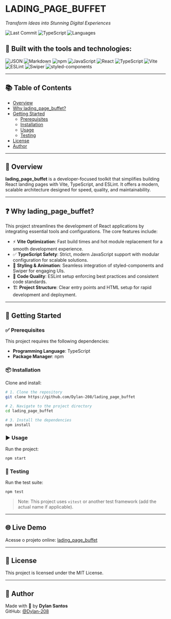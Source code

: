 
# LADING_PAGE_BUFFET

_Transform Ideas into Stunning Digital Experiences_

![Last Commit](https://img.shields.io/badge/last%20commit-today-brightgreen)
![TypeScript](https://img.shields.io/badge/typescript-93.8%25-blue)
![Languages](https://img.shields.io/badge/languages-3-informational)

## 🚀 Built with the tools and technologies:

![JSON](https://img.shields.io/badge/-JSON-informational?style=flat)
![Markdown](https://img.shields.io/badge/-Markdown-informational?style=flat)
![npm](https://img.shields.io/badge/-npm-red?style=flat)
![JavaScript](https://img.shields.io/badge/-JavaScript-yellow?style=flat)
![React](https://img.shields.io/badge/-React-blue?style=flat)
![TypeScript](https://img.shields.io/badge/-TypeScript-blue?style=flat)
![Vite](https://img.shields.io/badge/-Vite-purple?style=flat)
![ESLint](https://img.shields.io/badge/-ESLint-informational?style=flat)
![Swiper](https://img.shields.io/badge/-Swiper-orange?style=flat)
![styled-components](https://img.shields.io/badge/-styled--components-pink?style=flat)

---

## 📚 Table of Contents

- [Overview](#overview)
- [Why lading_page_buffet?](#why-lading_page_buffet)
- [Getting Started](#getting-started)
  - [Prerequisites](#prerequisites)
  - [Installation](#installation)
  - [Usage](#usage)
  - [Testing](#testing)
- [License](#license)
- [Author](#author)

---

## 📖 Overview

**lading_page_buffet** is a developer-focused toolkit that simplifies building React landing pages with Vite, TypeScript, and ESLint. It offers a modern, scalable architecture designed for speed, quality, and maintainability.

---

## ❓ Why lading_page_buffet?

This project streamlines the development of React applications by integrating essential tools and configurations. The core features include:

- ⚡ **Vite Optimization**: Fast build times and hot module replacement for a smooth development experience.
- ✅ **TypeScript Safety**: Strict, modern JavaScript support with modular configuration for scalable solutions.
- 🎨 **Styling & Animation**: Seamless integration of styled-components and Swiper for engaging UIs.
- 🧹 **Code Quality**: ESLint setup enforcing best practices and consistent code standards.
- 🏗️ **Project Structure**: Clear entry points and HTML setup for rapid development and deployment.

---

## 🚀 Getting Started

### ✅ Prerequisites

This project requires the following dependencies:

- **Programming Language**: TypeScript
- **Package Manager**: npm

### 📦 Installation

Clone and install:

```bash
# 1. Clone the repository
git clone https://github.com/Dylan-208/lading_page_buffet

# 2. Navigate to the project directory
cd lading_page_buffet

# 3. Install the dependencies
npm install
```

### ▶️ Usage

Run the project:

```bash
npm start
```

### 🧪 Testing

Run the test suite:

```bash
npm test
```

> Note: This project uses `vitest` or another test framework (add the actual name if applicable).

---

## 🌐 Live Demo

Acesse o projeto online: [lading_page_buffet](https://lading-page-buffet-git-main-dylan-santos-projects.vercel.app/)

---

## 📄 License

This project is licensed under the MIT License.

---

## 👤 Author

Made with 💛 by **Dylan Santos**  
GitHub: [@Dylan-208](https://github.com/Dylan-208)
